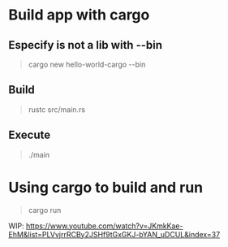 # Build app with cargo

## Especify is not a lib with --bin

> cargo new hello-world-cargo --bin

## Build

> rustc src/main.rs

## Execute

> ./main

# Using cargo to build and run

> cargo run

WIP:
https://www.youtube.com/watch?v=JKmkKae-EhM&list=PLVvjrrRCBy2JSHf9tGxGKJ-bYAN_uDCUL&index=37
